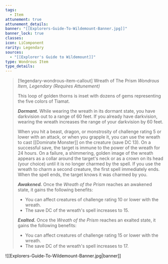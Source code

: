 ```yaml
---
tags:
  - Item
attunement: true
attunement_details: 
banner: "[[Explorers-Guide-To-Wildemount-Banner.jpg]]"
banner_lock: true
classes: 
icon: LiComponent
rarity: Legendary
sources:
  - "[[Explorer's Guide to Wildemount]]"
type: Wondrous Item
type_details: 
---
```

>[!legendary-wondrous-item-callout] Wreath of The Prism
>*Wondrous Item, Legendary (Requires Attunement)*
>
>This loop of golden thorns is inset with dozens of gems representing the five colors of Tiamat.
>
>***Dormant.*** While wearing the wreath in its dormant state, you have darkvision out to a range of 60 feet. If you already have darkvision, wearing the wreath increases the range of your darkvision by 60 feet.
>
>When you hit a beast, dragon, or monstrosity of challenge rating 5 or lower with an attack, or when you grapple it, you can use the wreath to cast [[Dominate Monster]] on the creature (save DC 13). On a successful save, the target is immune to the power of the wreath for 24 hours. On a failure, a shimmering, golden image of the wreath appears as a collar around the target's neck or as a crown on its head (your choice) until it is no longer charmed by the spell. If you use the wreath to charm a second creature, the first spell immediately ends. When the spell ends, the target knows it was charmed by you.
>
>***Awakened.*** Once the *Wreath of the Prism* reaches an awakened state, it gains the following benefits:
>
>* You can affect creatures of challenge rating 10 or lower with the wreath.
>* The save DC of the wreath's spell increases to 15.
>
>***Exalted.*** Once the *Wreath of the Prism* reaches an exalted state, it gains the following benefits:
>
>* You can affect creatures of challenge rating 15 or lower with the wreath.
>* The save DC of the wreath's spell increases to 17.

![[Explorers-Guide-To-Wildemount-Banner.jpg|banner]]